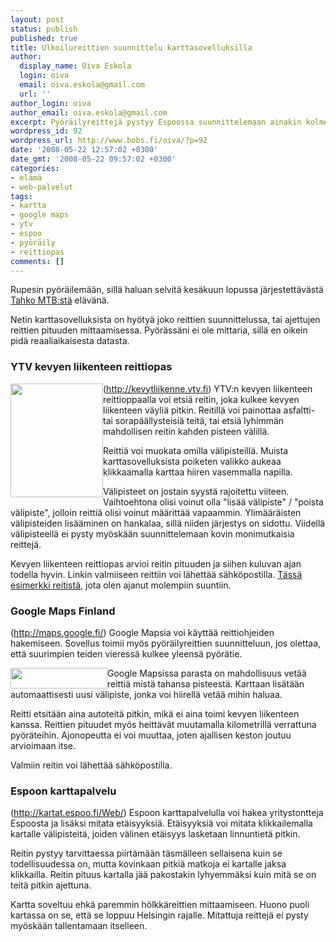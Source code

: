 ```yaml
---
layout: post
status: publish
published: true
title: Ulkoilureittien suunnittelu karttasovelluksilla
author:
  display_name: Oiva Eskola
  login: oiva
  email: oiva.eskola@gmail.com
  url: ''
author_login: oiva
author_email: oiva.eskola@gmail.com
excerpt: Pyöräilyreittejä pystyy Espoossa suunnittelemaan ainakin kolmella eri karttasovelluksella.
wordpress_id: 92
wordpress_url: http://www.bobs.fi/oiva/?p=92
date: '2008-05-22 12:57:02 +0300'
date_gmt: '2008-05-22 09:57:02 +0300'
categories:
- elämä
- web-palvelut
tags:
- kartta
- google maps
- ytv
- espoo
- pyöräily
- reittiopas
comments: []
---
```

<p>Rupesin pyöräilemään, sillä haluan selvitä kesäkuun lopussa järjestettävästä <a title="Tahko MTB rataprofiili" href="http://www.tahkomtb.fi/index?page=4">Tahko MTB:stä</a> elävänä.</p>
<p>Netin karttasovelluksista on hyötyä joko reittien suunnittelussa, tai ajettujen reittien pituuden mittaamisessa. Pyörässäni ei ole mittaria, sillä en oikein pidä reaaliaikaisesta datasta.</p>
<h3>YTV kevyen liikenteen reittiopas</h3>
<p><img class="alignleft size-full wp-image-94" style="float: left;" title="YTV kevyen liikenteen reittiopas - menu" src="{{ site.baseurl }}/images/2008/05/menu1.png" alt="" width="148" height="182" />(<a href="http://kevytliikenne.ytv.fi">http://kevytliikenne.ytv.fi</a>) YTV:n kevyen liikenteen reittioppaalla voi etsiä reitin, joka kulkee kevyen liikenteen väyliä pitkin. Reitillä voi painottaa asfaltti- tai sorapäällysteisiä teitä, tai etsiä lyhimmän mahdollisen reitin kahden pisteen välillä.</p>
<p>Reittiä voi muokata omilla välipisteillä. Muista karttasovelluksista poiketen valikko aukeaa klikkaamalla karttaa hiiren vasemmalla napilla.</p>
<p>Välipisteet on jostain syystä rajoitettu viiteen. Vaihtoehtona olisi voinut olla "lisää välipiste" / "poista välipiste", jolloin reittiä olisi voinut määrittää vapaammin. Ylimääräisten välipisteiden lisääminen on hankalaa, sillä niiden järjestys on sidottu. Viidellä välipisteellä ei pysty myöskään suunnittelemaan kovin monimutkaisia reittejä.</p>
<p>Kevyen liikenteen reittiopas arvioi reitin pituuden ja siihen kuluvan ajan todella hyvin. Linkin valmiiseen reittiin voi lähettää sähköpostilla. <a href="http://kevytliikenne.ytv.fi/#mapcenter(point*2542400*6677820)mapzoom(5)from(point*2546613*6675738)to(point*2546575*6675794)via((point*2543456*6674720)(point*2539250*6672488)(point*2535472*6677668)(point*2546788*6682431)(point*2547644*6680744))routingmethod(tarmac)background(map)">Tässä esimerkki reitistä</a>, jota olen ajanut molempiin suuntiin.<br />
<a id="more"></a><a id="more-92"></a></p>
<h3>Google Maps Finland</h3>
<p>(<a href="http://maps.google.fi/">http://maps.google.fi/</a>) Google Mapsia voi käyttää reittiohjeiden hakemiseen. Sovellus toimii myös pyöräilyreittien suunnitteluun, jos olettaa, että suurimpien teiden vieressä kulkee yleensä pyörätie.</p>
<p><img class="alignleft size-full wp-image-95" style="float: left;" title="Google Maps menu" src="{{ site.baseurl }}/images/2008/05/menu2.png" alt="" width="155" height="33" /> Google Mapsissa parasta on mahdollisuus vetää reittiä mistä tahansa pisteestä. Karttaan lisätään automaattisesti uusi välipiste, jonka voi hiirellä vetää mihin haluaa.</p>
<p>Reitti etsitään aina autoteitä pitkin, mikä ei aina toimi kevyen liikenteen kanssa. Reittien pituudet myös heittävät muutamalla kilometrillä verrattuna pyöräteihin. Ajonopeutta ei voi muuttaa, joten ajallisen keston joutuu arvioimaan itse.</p>
<p>Valmiin reitin voi lähettää sähköpostilla.</p>
<h3>Espoon karttapalvelu</h3>
<p>(<a href="http://kartat.espoo.fi/Web/">http://kartat.espoo.fi/Web/</a>) Espoon karttapalvelulla voi hakea yritystontteja Espoosta ja lisäksi mitata etäisyyksiä. Etäisyyksiä voi mitata klikkailemalla kartalle välipisteitä, joiden välinen etäisyys lasketaan linnuntietä pitkin.</p>
<p>Reitin pystyy tarvittaessa piirtämään täsmälleen sellaisena kuin se todellisuudessa on, mutta kovinkaan pitkiä matkoja ei kartalle jaksa klikkailla. Reitin pituus kartalla jää pakostakin lyhyemmäksi kuin mitä se on teitä pitkin ajettuna.</p>
<p>Kartta soveltuu ehkä paremmin hölkkäreittien mittaamiseen. Huono puoli kartassa on se, että se loppuu Helsingin rajalle. Mitattuja reittejä ei pysty myöskään tallentamaan itselleen.</p>
